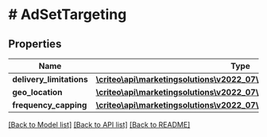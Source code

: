 # # AdSetTargeting

## Properties

Name | Type | Description | Notes
------------ | ------------- | ------------- | -------------
**delivery_limitations** | [**\criteo\api\marketingsolutions\v2022_07\Model\AdSetDeliveryLimitations**](AdSetDeliveryLimitations.md) |  | [optional]
**geo_location** | [**\criteo\api\marketingsolutions\v2022_07\Model\AdSetGeoLocation**](AdSetGeoLocation.md) |  | [optional]
**frequency_capping** | [**\criteo\api\marketingsolutions\v2022_07\Model\AdSetFrequencyCapping**](AdSetFrequencyCapping.md) |  | [optional]

[[Back to Model list]](../../README.md#models) [[Back to API list]](../../README.md#endpoints) [[Back to README]](../../README.md)
